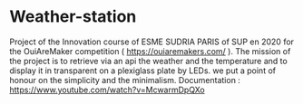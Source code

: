 # Weather-station

Project of the Innovation course of ESME SUDRIA PARIS of SUP en 2020 for the OuiAreMaker competition ( https://ouiaremakers.com/ ). The mission of the project is to retrieve via an api the weather and the temperature and to display it in transparent on a plexiglass plate by LEDs. we put a point of honour on the simplicity and the minimalism.
Documentation : https://www.youtube.com/watch?v=McwarmDpQXo
